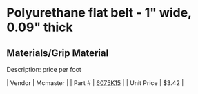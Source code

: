 # Polyurethane flat belt - 1" wide, 0.09" thick
## Materials/Grip Material
Description: 	price per foot 

| Vendor | Mcmaster | 
| Part # | [6075K15](http://www.mcmaster.com/) | 
| Unit Price | $3.42 | 
